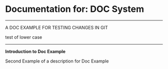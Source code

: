 # Documentation for: DOC System

---

A DOC EXAMPLE FOR TESTING CHANGES IN GIT

test of lower case 

---

**Introduction to Doc Example**

Second Example of a description for Doc Example
